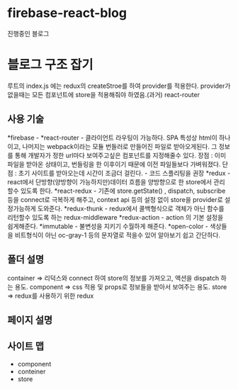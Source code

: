 # firebase-react-blog
진행중인 블로그

블로그 구조 잡기
===============

루트의 index.js 에는 redux의 createStroe를 하여 provider를 적용한다.
provider가 없을때는 모든 컴포넌트에 store을 적용해줘야 하였음.(과거)
react-router

사용 기술
--------
*firebase      -
*react-router  - 클라이언트 라우팅이 가능하다. SPA 특성상 html이 하나이고, 나머지는 webpack이라는 모듈 번들러로 만들어진 파일로 받아오게된다.
                그 정보를 통해 개발자가 정한 url마다 보여주고싶은 컴포넌트를 지정해줄수 있다.
                장점 : 이미 파일을 받아온 상태이고, 번들링을 한 이후이기 때문에 이전 파일들보다 가벼워졌다.
                단점 : 초기 사이트를 받아오는데 시간이 조금더 걸린다. - 코드 스플리팅을 권장
*redux         - react에서 단방향(양방향이 가능하지만)데이터 흐름을 양방향으로 한 store에서 관리할수 있도록 한다.
*react-redux   - 기존에 store.getState() , dispatch, subscribe 등을 connect로 극복하게 해주고, context api 등의 설정 없이 store을 provider로 설정가능하게 도와준다.
*redux-thunk   - redux에서 콜백형식으로 객체가 아닌 함수를 리턴할수 있도록 하는 redux-middleware
*redux-action  - action 의 기본 설정을 쉽게해준다.
*immutable     - 불변성을 지키기 수월하게 해준다.
*open-color    - 색상들을 비트형식이 아닌 oc-gray-1 등의 문자열로 적을수 있어 알아보기 쉽고 간단하다.

폴더 설명
--------
container => 리덕스와 connect 하여 store의 정보를 가져오고, 액션을 dispatch 하는 용도.
component => css 적용 및 props로 정보들을 받아서 보여주는 용도.
store     => redux를 사용하기 위한 redux

페이지 설명
-----------


사이트 맵
--------

  - component
  - conteiner
  - store
  
